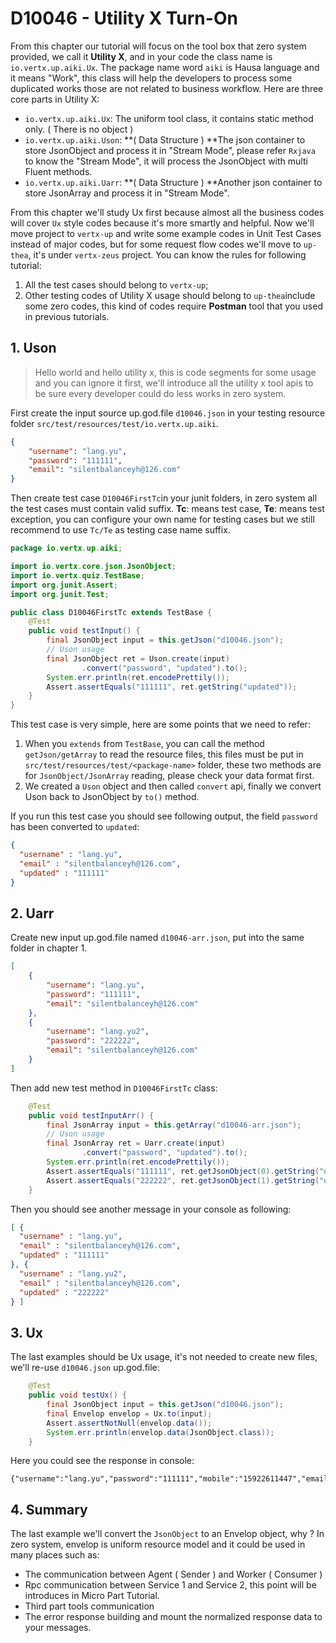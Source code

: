 # D10046 - Utility X Turn-On

From this chapter our tutorial will focus on the tool box that zero system provided, we call it **Utility X**, and in your code the class name is `io.vertx.up.aiki.Ux`. The package name word `aiki` is Hausa language and it means "Work", this class will help the developers to process some duplicated works those are not related to business workflow. Here are three core parts in Utility X:

* `io.vertx.up.aiki.Ux`: The uniform tool class, it contains static method only. \( There is no object \)
* `io.vertx.up.aiki.Uson`: **\( Data Structure \) **The json container to store JsonObject and process it in "Stream Mode", please refer `Rxjava` to know the "Stream Mode", it will process the JsonObject with multi Fluent methods.
* `io.vertx.up.aiki.Uarr`: **\( Data Structure \) **Another json container to store JsonArray and process it in "Stream Mode". 

From this chapter we'll study Ux first because almost all the business codes will cover `Ux` style codes because it's more smartly and helpful. Now we'll move project to `vertx-up` and write some example codes in Unit Test Cases instead of major codes, but for some request flow codes we'll move to `up-thea`, it's under `vertx-zeus` project. You can know the rules for following tutorial:

1. All the test cases should belong to `vertx-up`;
2. Other testing codes of Utility X usage should belong to `up-thea`include some zero codes, this kind of codes require **Postman** tool that you used in previous tutorials.

## 1. Uson

> Hello world and hello utility x, this is code segments for some usage and you can ignore it first, we'll introduce all the utility x tool apis to be sure every developer could do less works in zero system.

First create the input source up.god.file `d10046.json` in your testing resource folder `src/test/resources/test/io.vertx.up.aiki`.

```json
{
    "username": "lang.yu",
    "password": "111111",
    "email": "silentbalanceyh@126.com"
}
```

Then create test case `D10046FirstTc`in your junit folders, in zero system all the test cases must contain valid suffix. **Tc**: means test case, **Te**: means test exception, you can configure your own name for testing cases but we still recommend to use `Tc/Te` as testing case name suffix.

```java
package io.vertx.up.aiki;

import io.vertx.core.json.JsonObject;
import io.vertx.quiz.TestBase;
import org.junit.Assert;
import org.junit.Test;

public class D10046FirstTc extends TestBase {
    @Test
    public void testInput() {
        final JsonObject input = this.getJson("d10046.json");
        // Uson usage
        final JsonObject ret = Uson.create(input)
                .convert("password", "updated").to();
        System.err.println(ret.encodePrettily());
        Assert.assertEquals("111111", ret.getString("updated"));
    }
}
```

This test case is very simple, here are some points that we need to refer:

1. When you `extends` from `TestBase`, you can call the method `getJson/getArray` to read the resource files, this files must be put in `src/test/resources/test/<package-name>` folder, these two methods are for `JsonObject/JsonArray` reading, please check your data format first.
2. We created a `Uson` object and then called `convert` api, finally we convert Uson back to JsonObject by `to()` method.

If you run this test case you should see following output, the field `password` has been converted to `updated`:

```json
{
  "username" : "lang.yu",
  "email" : "silentbalanceyh@126.com",
  "updated" : "111111"
}
```

## 2. Uarr

Create new input up.god.file named `d10046-arr.json`, put into the same folder in chapter 1.

```json
[
    {
        "username": "lang.yu",
        "password": "111111",
        "email": "silentbalanceyh@126.com"
    },
    {
        "username": "lang.yu2",
        "password": "222222",
        "email": "silentbalanceyh@126.com"
    }
]
```

Then add new test method in `D10046FirstTc` class:

```java
    @Test
    public void testInputArr() {
        final JsonArray input = this.getArray("d10046-arr.json");
        // Uson usage
        final JsonArray ret = Uarr.create(input)
                .convert("password", "updated").to();
        System.err.println(ret.encodePrettily());
        Assert.assertEquals("111111", ret.getJsonObject(0).getString("updated"));
        Assert.assertEquals("222222", ret.getJsonObject(1).getString("updated"));
    }
```

Then you should see another message in your console as following:

```json
[ {
  "username" : "lang.yu",
  "email" : "silentbalanceyh@126.com",
  "updated" : "111111"
}, {
  "username" : "lang.yu2",
  "email" : "silentbalanceyh@126.com",
  "updated" : "222222"
} ]
```

## 3. Ux

The last examples should be Ux usage, it's not needed to create new files, we'll re-use `d10046.json` up.god.file:

```java
    @Test
    public void testUx() {
        final JsonObject input = this.getJson("d10046.json");
        final Envelop envelop = Ux.to(input);
        Assert.assertNotNull(envelop.data());
        System.err.println(envelop.data(JsonObject.class));
    }
```

Here you could see the response in console:

```shell
{"username":"lang.yu","password":"111111","mobile":"15922611447","email":"silentbalanceyh@126.com"}
```

## 4. Summary

The last example we'll convert the `JsonObject` to an Envelop object, why ? In zero system, envelop is uniform resource model and it could be used in many places such as:

* The communication between Agent \( Sender \) and Worker \( Consumer \)
* Rpc communication between Service 1 and Service 2, this point will be introduces in Micro Part Tutorial.
* Third part tools communication
* The error response building and mount the normalized response data to your messages.



